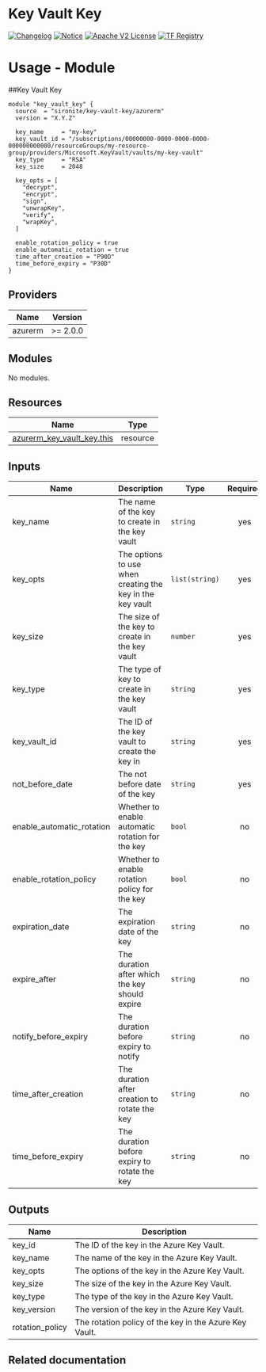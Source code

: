 <!-- BEGIN_TF_DOCS -->
 # Key Vault Key
[![Changelog](https://img.shields.io/badge/changelog-release-green.svg)](https://github.com/sironite/terraform-azurerm-key_vault_key/releases/latest) [![Notice](https://img.shields.io/badge/notice-copyright-yellow.svg)](NOTICE) [![Apache V2 License](https://img.shields.io/badge/license-Apache%20V2-orange.svg)](LICENSE) [![TF Registry](https://img.shields.io/badge/terraform-registry-blue.svg)](https://registry.terraform.io/providers/hashicorp/azurerm/latest/docs/resources/key_vault_key)

# Usage - Module

##Key Vault Key
```hcl
module "key_vault_key" {
  source  = "sironite/key-vault-key/azurerm"
  version = "X.Y.Z"

  key_name     = "my-key"
  key_vault_id = "/subscriptions/00000000-0000-0000-0000-000000000000/resourceGroups/my-resource-group/providers/Microsoft.KeyVault/vaults/my-key-vault"
  key_type     = "RSA"
  key_size     = 2048

  key_opts = [
    "decrypt",
    "encrypt",
    "sign",
    "unwrapKey",
    "verify",
    "wrapKey",
  ]

  enable_rotation_policy = true
  enable_automatic_rotation = true
  time_after_creation = "P90D"
  time_before_expiry = "P30D"
}
```

## Providers

| Name | Version |
|------|---------|
| azurerm | >= 2.0.0 |

## Modules

No modules.

## Resources

| Name | Type |
|------|------|
| [azurerm_key_vault_key.this](https://registry.terraform.io/providers/hashicorp/azurerm/latest/docs/resources/key_vault_key) | resource |

## Inputs

| Name | Description | Type | Required |
|------|-------------|------|:--------:|
| key\_name | The name of the key to create in the key vault | `string` | yes |
| key\_opts | The options to use when creating the key in the key vault | `list(string)` | yes |
| key\_size | The size of the key to create in the key vault | `number` | yes |
| key\_type | The type of key to create in the key vault | `string` | yes |
| key\_vault\_id | The ID of the key vault to create the key in | `string` | yes |
| not\_before\_date | The not before date of the key | `string` | yes |
| enable\_automatic\_rotation | Whether to enable automatic rotation for the key | `bool` | no |
| enable\_rotation\_policy | Whether to enable rotation policy for the key | `bool` | no |
| expiration\_date | The expiration date of the key | `string` | no |
| expire\_after | The duration after which the key should expire | `string` | no |
| notify\_before\_expiry | The duration before expiry to notify | `string` | no |
| time\_after\_creation | The duration after creation to rotate the key | `string` | no |
| time\_before\_expiry | The duration before expiry to rotate the key | `string` | no |

## Outputs

| Name | Description |
|------|-------------|
| key\_id | The ID of the key in the Azure Key Vault. |
| key\_name | The name of the key in the Azure Key Vault. |
| key\_opts | The options of the key in the Azure Key Vault. |
| key\_size | The size of the key in the Azure Key Vault. |
| key\_type | The type of the key in the Azure Key Vault. |
| key\_version | The version of the key in the Azure Key Vault. |
| rotation\_policy | The rotation policy of the key in the Azure Key Vault. |

## Related documentation
<!-- END_TF_DOCS -->
